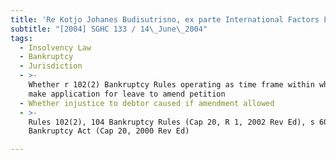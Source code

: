 ```yaml
---
title: 'Re Kotjo Johanes Budisutrisno, ex parte International Factors Leasing Pte Ltd'
subtitle: "[2004] SGHC 133 / 14\_June\_2004"
tags:
  - Insolvency Law
  - Bankruptcy
  - Jurisdiction
  - >-
    Whether r 102(2) Bankruptcy Rules operating as time frame within which to
    make application for leave to amend petition
  - Whether injustice to debtor caused if amendment allowed
  - >-
    Rules 102(2), 104 Bankruptcy Rules (Cap 20, R 1, 2002 Rev Ed), s 60
    Bankruptcy Act (Cap 20, 2000 Rev Ed)

---
```


